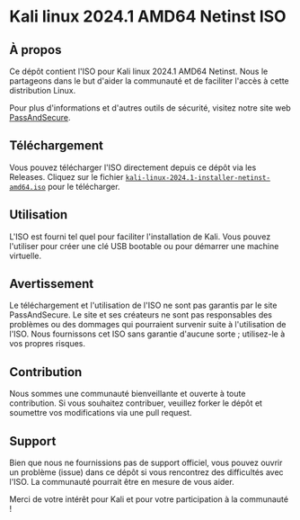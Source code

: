 # Kali linux 2024.1 AMD64 Netinst ISO

## À propos
Ce dépôt contient l'ISO pour Kali linux 2024.1 AMD64 Netinst. Nous le partageons dans le but d'aider la communauté et de faciliter l'accès à cette distribution Linux.

Pour plus d'informations et d'autres outils de sécurité, visitez notre site web [PassAndSecure](https://passandsecure.fr).

## Téléchargement
Vous pouvez télécharger l'ISO directement depuis ce dépôt via les Releases. Cliquez sur le fichier [`kali-linux-2024.1-installer-netinst-amd64.iso`](https://github.com/PassAndSecure/kali-linux-2024.1/releases/download/kali-linux-2024.1-installer-netinst-amd64/kali-linux-2024.1-installer-netinst-amd64.iso) pour le télécharger.

## Utilisation
L'ISO est fourni tel quel pour faciliter l'installation de Kali. Vous pouvez l'utiliser pour créer une clé USB bootable ou pour démarrer une machine virtuelle.

## Avertissement
Le téléchargement et l'utilisation de l'ISO ne sont pas garantis par le site PassAndSecure. Le site et ses créateurs ne sont pas responsables des problèmes ou des dommages qui pourraient survenir suite à l'utilisation de l'ISO. Nous fournissons cet ISO sans garantie d'aucune sorte ; utilisez-le à vos propres risques.

## Contribution
Nous sommes une communauté bienveillante et ouverte à toute contribution. Si vous souhaitez contribuer, veuillez forker le dépôt et soumettre vos modifications via une pull request.

## Support
Bien que nous ne fournissions pas de support officiel, vous pouvez ouvrir un problème (issue) dans ce dépôt si vous rencontrez des difficultés avec l'ISO. La communauté pourrait être en mesure de vous aider.

Merci de votre intérêt pour Kali et pour votre participation à la communauté !
